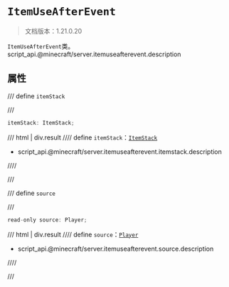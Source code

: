 # `ItemUseAfterEvent`

> 文档版本：1.21.0.20

`ItemUseAfterEvent`类。script_api.@minecraft/server.itemuseafterevent.description

## 属性

/// define
`itemStack`


///

```js
itemStack: ItemStack;
```

/// html | div.result
//// define
`itemStack`：[`ItemStack`](./itemstack.md)

- script_api.@minecraft/server.itemuseafterevent.itemstack.description


////

///


/// define
`source`


///

```js
read-only source: Player;
```

/// html | div.result
//// define
`source`：[`Player`](./player.md)

- script_api.@minecraft/server.itemuseafterevent.source.description


////

///

